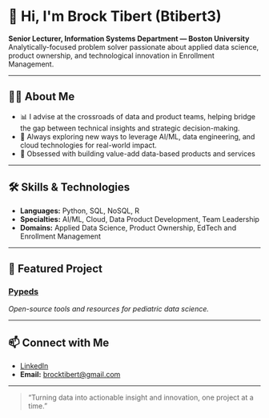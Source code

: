 # 👋 Hi, I'm Brock Tibert (Btibert3)

**Senior Lecturer, Information Systems Department — Boston University**  
Analytically-focused problem solver passionate about applied data science, product ownership, and technological innovation in Enrollment Management.

---

## 👨‍💻 About Me

- 📊 I advise at the crossroads of data and product teams, helping bridge the gap between technical insights and strategic decision-making.
- 🧠 Always exploring new ways to leverage AI/ML, data engineering, and cloud technologies for real-world impact.
- 🚀 Obsessed with building value-add data-based products and services

---

## 🛠️ Skills & Technologies

- **Languages:** Python, SQL, NoSQL, R
- **Specialties:** AI/ML, Cloud, Data Product Development, Team Leadership
- **Domains:** Applied Data Science, Product Ownership, EdTech and Enrollment Management

---

## 🌟 Featured Project

### [Pypeds](https://github.com/Btibert3/pypeds)
*Open-source tools and resources for pediatric data science.*

---

## 📫 Connect with Me

- [LinkedIn](https://www.linkedin.com/in/brocktibert/)
- **Email:** brocktibert@gmail.com

---

> “Turning data into actionable insight and innovation, one project at a time.”
